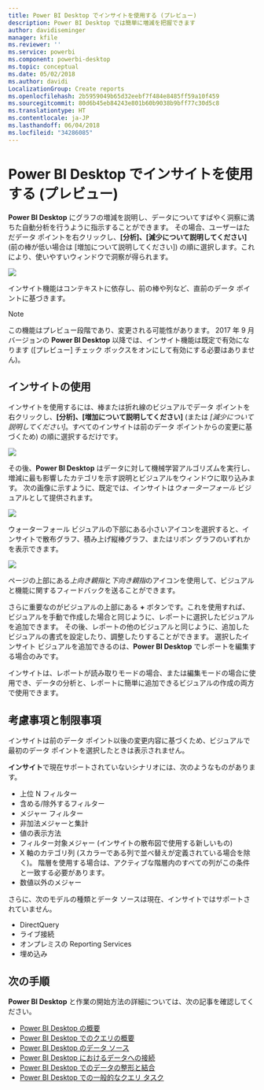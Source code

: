 ```yaml
---
title: Power BI Desktop でインサイトを使用する (プレビュー)
description: Power BI Desktop では簡単に増減を把握できます
author: davidiseminger
manager: kfile
ms.reviewer: ''
ms.service: powerbi
ms.component: powerbi-desktop
ms.topic: conceptual
ms.date: 05/02/2018
ms.author: davidi
LocalizationGroup: Create reports
ms.openlocfilehash: 2b5959049b65d32eebf7f484e8485ff59a10f459
ms.sourcegitcommit: 80d6b45eb84243e801b60b9038b9bff77c30d5c8
ms.translationtype: HT
ms.contentlocale: ja-JP
ms.lasthandoff: 06/04/2018
ms.locfileid: "34286085"
---
```

# <a name="use-insights-in-power-bi-desktop-preview"></a>Power BI Desktop でインサイトを使用する (プレビュー)
**Power BI Desktop** にグラフの増減を説明し、データについてすばやく洞察に満ちた自動分析を行うように指示することができます。 その場合、ユーザーはただデータ ポイントを右クリックし、**[分析]、[減少について説明してください]** (前の棒が低い場合は [増加について説明してください]) の順に選択します。これにより、使いやすいウィンドウで洞察が得られます。

![](media/desktop-insights/insights_01.png)

インサイト機能はコンテキストに依存し、前の棒や列など、直前のデータ ポイントに基づきます。

> [!NOTE]
> この機能はプレビュー段階であり、変更される可能性があります。 2017 年 9 月バージョンの **Power BI Desktop** 以降では、インサイト機能は既定で有効になります ([プレビュー] チェック ボックスをオンにして有効にする必要はありません)。
> 
> 

## <a name="using-insights"></a>インサイトの使用
インサイトを使用するには、棒または折れ線のビジュアルでデータ ポイントを右クリックし、**[分析]、[増加について説明してください]** (または *[減少について説明してください]*。すべてのインサイトは前のデータ ポイントからの変更に基づくため) の順に選択するだけです。

![](media/desktop-insights/insights_02.png)

その後、**Power BI Desktop** はデータに対して機械学習アルゴリズムを実行し、増減に最も影響したカテゴリを示す説明とビジュアルをウィンドウに取り込みます。 次の画像に示すように、既定では、インサイトは*ウォーターフォール* ビジュアルとして提供されます。

![](media/desktop-insights/insights_03.png)

ウォーターフォール ビジュアルの下部にある小さいアイコンを選択すると、インサイトで散布グラフ、積み上げ縦棒グラフ、またはリボン グラフのいずれかを表示できます。

![](media/desktop-insights/insights_04.png)

ページの上部にある*上向き親指*と*下向き親指*のアイコンを使用して、ビジュアルと機能に関するフィードバックを送ることができます。

さらに重要なのがビジュアルの上部にある **+** ボタンです。これを使用すれば、ビジュアルを手動で作成した場合と同じように、レポートに選択したビジュアルを追加できます。 その後、レポートの他のビジュアルと同じように、追加したビジュアルの書式を設定したり、調整したりすることができます。 選択したインサイト ビジュアルを追加できるのは、**Power BI Desktop** でレポートを編集する場合のみです。

インサイトは、レポートが読み取りモードの場合、または編集モードの場合に使用でき、データの分析と、レポートに簡単に追加できるビジュアルの作成の両方で使用できます。

## <a name="considerations-and-limitations"></a>考慮事項と制限事項
インサイトは前のデータ ポイント以後の変更内容に基づくため、ビジュアルで最初のデータ ポイントを選択したときは表示されません。 

**インサイト**で現在サポートされていないシナリオには、次のようなものがあります。

* 上位 N フィルター
* 含める/除外するフィルター
* メジャー フィルター
* 非加法メジャーと集計
* 値の表示方法
* フィルター対象メジャー (インサイトの散布図で使用する新しいもの)
* X 軸のカテゴリ列 (スカラーである列で並べ替えが定義されている場合を除く)。 階層を使用する場合は、アクティブな階層内のすべての列がこの条件と一致する必要があります。
* 数値以外のメジャー

さらに、次のモデルの種類とデータ ソースは現在、インサイトではサポートされていません。

* DirectQuery
* ライブ接続
* オンプレミスの Reporting Services
* 埋め込み

## <a name="next-steps"></a>次の手順
**Power BI Desktop** と作業の開始方法の詳細については、次の記事を確認してください。

* [Power BI Desktop の概要](desktop-getting-started.md)
* [Power BI Desktop でのクエリの概要](desktop-query-overview.md)
* [Power BI Desktop のデータ ソース](desktop-data-sources.md)
* [Power BI Desktop におけるデータへの接続](desktop-connect-to-data.md)
* [Power BI Desktop でのデータの整形と結合](desktop-shape-and-combine-data.md)
* [Power BI Desktop での一般的なクエリ タスク](desktop-common-query-tasks.md)   

